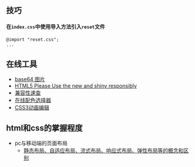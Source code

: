 ## 技巧
#### 在`index.css`中使用导入方法引入`reset`文件
````
@import "reset.css";
...
````
## 在线工具

* [base64 图片](http://tool.chinaz.com/tools/imgtobase)
* [HTML5 Please Use the new and shiny responsibly](http://html5please.com/)
* [兼容性速查](https://caniuse.com/)
* [在线配色选择器](http://www.peise.net/tools/web/)
* [CSS3动画编辑](https://www.w3cways.com/css3-animation-tool)

## html和css的掌握程度

- pc与移动端的页面布局
  + [静态布局、自适应布局、流式布局、响应式布局、弹性布局等的概念和区别](https://www.cnblogs.com/yanayana/p/7066948.html)



